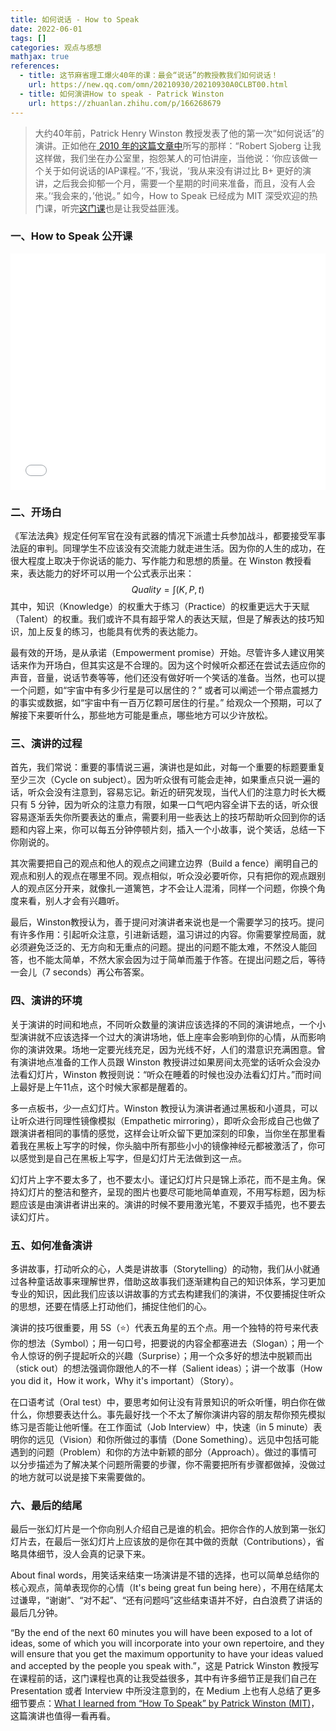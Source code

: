 ```yaml
---
title: 如何说话 - How to Speak
date: 2022-06-01
tags: []
categories: 观点与感想
mathjax: true
references:
  - title: 这节麻省理工爆火40年的课：最会“说话”的教授教我们如何说话！
    url: https://new.qq.com/omn/20210930/20210930A0CLBT00.html
  - title: 如何演讲How to speak - Patrick Winston
    url: https://zhuanlan.zhihu.com/p/166268679
---
```


> 大约40年前，Patrick Henry Winston 教授发表了他的第一次“如何说话”的演讲。正如他在[ 2010 年的这篇文章中](https://alum.mit.edu/slice/how-speak)所写的那样：“Robert Sjoberg 让我这样做，我们坐在办公室里，抱怨某人的可怕讲座，当他说：‘你应该做一个关于如何说话的IAP课程。’‘不，’我说，‘我从来没有讲过比 B+ 更好的演讲，之后我会抑郁一个月，需要一个星期的时间来准备，而且，没有人会来。’‘我会来的，’他说。” 如今，How to Speak 已经成为 MIT 深受欢迎的热门课，听完[这门课](https://ia802807.us.archive.org/28/items/mithowtospeak/MIT_How_To_Speak_IAP_2018_300k.mp4)也是让我受益匪浅。

<!--more-->

### 一、How to Speak 公开课

<div style="position: relative; width: 100%; height: 0; padding-bottom: 75%;">
    <iframe src="//player.bilibili.com/player.html?bvid=BV1mf4y157ZU"  scrolling="no" border="0" frameborder="no" framespacing="0" allowfullscreen="true" style="position: absolute; width: 100%; height: 100%; left: 0; top: 0;"></iframe>
</div>

### 二、开场白

《军法法典》规定任何军官在没有武器的情况下派遣士兵参加战斗，都要接受军事法庭的审判。同理学生不应该没有交流能力就走进生活。因为你的人生的成功，在很大程度上取决于你说话的能力、写作能力和思想的质量。在 Winston 教授看来，表达能力的好坏可以用一个公式表示出来：
$$
Quality=\int \left( K,P,t\right)
$$
其中，知识（Knowledge）的权重大于练习（Practice）的权重更远大于天赋（Talent）的权重。我们或许不具有超乎常人的表达天赋，但是了解表达的技巧知识，加上反复的练习，也能具有优秀的表达能力。

最有效的开场，是从承诺（Empowerment promise）开始。尽管许多人建议用笑话来作为开场白，但其实这是不合理的。因为这个时候听众都还在尝试去适应你的声音，音量，说话节奏等等，他们还没有做好听一个笑话的准备。当然，也可以提一个问题，如“宇宙中有多少行星是可以居住的？” 或者可以阐述一个带点震撼力的事实或数据，如“宇宙中有一百万亿颗可居住的行星。” 给观众一个预期，可以了解接下来要听什么，那些地方可能是重点，哪些地方可以少许放松。

### 三、演讲的过程

首先，我们常说：重要的事情说三遍，演讲也是如此，对每一个重要的标题要重复至少三次（Cycle on subject）。因为听众很有可能会走神，如果重点只说一遍的话，听众会没有注意到，容易忘记。新近的研究发现，当代人们的注意力时长大概只有 5 分钟，因为听众的注意力有限，如果一口气吧内容全讲下去的话，听众很容易逐渐丢失你所要表达的重点，需要利用一些表达上的技巧帮助听众回到你的话题和内容上来，你可以每五分钟停顿片刻，插入一个小故事，说个笑话，总结一下你刚说的。

其次需要把自己的观点和他人的观点之间建立边界（Build a fence）阐明自己的观点和别人的观点在哪里不同。观点相似，听众没必要听你，只有把你的观点跟别人的观点区分开来，就像扎一道篱笆，才不会让人混淆，同样一个问题，你换个角度来看，别人才会有兴趣听。

最后，Winston教授认为，善于提问对演讲者来说也是一个需要学习的技巧。提问有许多作用：引起听众注意，引进新话题，温习讲过的内容。你需要掌控局面，就必须避免泛泛的、无方向和无重点的问题。提出的问题不能太难，不然没人能回答，也不能太简单，不然大家会因为过于简单而羞于作答。在提出问题之后，等待一会儿（7 seconds）再公布答案。

### 四、演讲的环境

关于演讲的时间和地点，不同听众数量的演讲应该选择的不同的演讲地点，一个小型演讲就不应该选择一个过大的演讲场地，低上座率会影响到你的心情，从而影响你的演讲效果。场地一定要光线充足，因为光线不好，人们的潜意识充满困意。曾有演讲地点准备的工作人员跟 Winston 教授讲过如果房间太亮堂的话听众会没办法看幻灯片，Winston 教授则说：“听众在睡着的时候也没办法看幻灯片。”而时间上最好是上午11点，这个时候大家都是醒着的。

多一点板书，少一点幻灯片。Winston 教授认为演讲者通过黑板和小道具，可以让听众进行同理性镜像模拟（Empathetic mirroring），即听众会形成自己也做了跟演讲者相同的事情的感觉，这样会让听众留下更加深刻的印象，当你坐在那里看着我在黑板上写字的时候，你头脑中所有那些小小的镜像神经元都被激活了，你可以感觉到是自己在黑板上写字，但是幻灯片无法做到这一点。

幻灯片上字不要太多了，也不要太小。谨记幻灯片只是锦上添花，而不是主角。保持幻灯片的整洁和整齐，呈现的图片也要尽可能地简单直观，不用写标题，因为标题应该是由演讲者讲出来的。演讲的时候不要用激光笔，不要双手插兜，也不要去读幻灯片。

### 五、如何准备演讲

多讲故事，打动听众的心，人类是讲故事（Storytelling）的动物，我们从小就通过各种童话故事来理解世界，借助这故事我们逐渐建构自己的知识体系，学习更加专业的知识，因此我们应该以讲故事的方式去构建我们的演讲，不仅要捕捉住听众的思想，还要在情感上打动他们，捕捉住他们的心。

演讲的技巧很重要，用 5S（⭐️）代表五角星的五个点。用一个独特的符号来代表你的想法（Symbol）；用一句口号，把要说的内容全都塞进去（Slogan）；用一个令人惊讶的例子提起听众的兴趣（Surprise）；用一个众多好的想法中脱颖而出（stick out）的想法强调你跟他人的不一样（Salient ideas）；讲一个故事（How you did it，How it work，Why it's important）（Story）。

在口语考试（Oral test）中，要思考如何让没有背景知识的听众听懂，明白你在做什么，你想要表达什么。事先最好找一个不太了解你演讲内容的朋友帮你预先模拟练习是否能让他听懂。在工作面试（Job Interview）中，快速（in 5 minute）表明你的远见（Vision）和你所做过的事情（Done Something）。远见中包括可能遇到的问题（Problem）和你的方法中新颖的部分（Approach）。做过的事情可以分步描述为了解决某个问题所需要的步骤，你不需要把所有步骤都做掉，没做过的地方就可以说是接下来需要做的。

### 六、最后的结尾

最后一张幻灯片是一个你向别人介绍自己是谁的机会。把你合作的人放到第一张幻灯片去，在最后一张幻灯片上应该放的是你在其中做的贡献（Contributions），省略具体细节，没人会真的记录下来。

About final words，用笑话来结束一场演讲是不错的选择，也可以简单总结你的核心观点，简单表现你的心情（It's being great fun being here），不用在结尾太过谦卑，“谢谢”、“对不起”、“还有问题吗”这些结束语并不好，白白浪费了讲话的最后几分钟。

“By the end of the next 60 minutes you will have been exposed to a lot of ideas, some of which you will incorporate into your own repertoire, and they will ensure that you get the maximum opportunity to have your ideas valued and accepted by the people you speak with.”，这是  Patrick Winston 教授写在课程前的话，这门课程也真的让我受益很多，其中有许多细节正是我们自己在 Presentation 或者 Interview 中所没注意到的，在 Medium 上也有人总结了更多细节要点：[What I learned from “How To Speak” by Patrick Winston (MIT)](https://ratipuysal.medium.com/what-i-learned-from-how-to-speak-by-patrick-winston-mit-7f1061b0cda9)，这篇演讲也值得一看再看。

